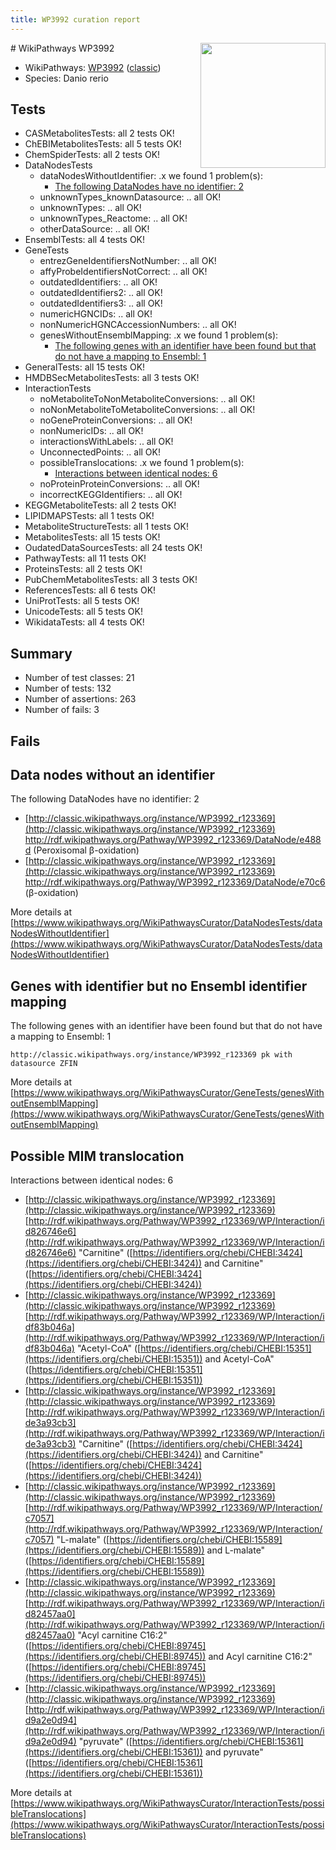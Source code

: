 ```yaml
---
title: WP3992 curation report
---
```


<img style="float: right; width: 200px" src="https://upload.wikimedia.org/wikipedia/commons/thumb/8/83/Wplogo_with_text_500.png/640px-Wplogo_with_text_500.png" />
# WikiPathways WP3992

* WikiPathways: [WP3992](https://wikipathways.org/pathways/WP3992) ([classic](https://classic.wikipathways.org/instance/WP3992))
* Species: Danio rerio
## Tests
* CASMetabolitesTests: all 2 tests OK!
* ChEBIMetabolitesTests: all 5 tests OK!
* ChemSpiderTests: all 2 tests OK!
* DataNodesTests
    * dataNodesWithoutIdentifier: .x we found 1 problem(s):
        * [The following DataNodes have no identifier: 2](#d2d32fa1)
    * unknownTypes_knownDatasource: .. all OK!
    * unknownTypes: .. all OK!
    * unknownTypes_Reactome: .. all OK!
    * otherDataSource: .. all OK!
* EnsemblTests: all 4 tests OK!
* GeneTests
    * entrezGeneIdentifiersNotNumber: .. all OK!
    * affyProbeIdentifiersNotCorrect: .. all OK!
    * outdatedIdentifiers: .. all OK!
    * outdatedIdentifiers2: .. all OK!
    * outdatedIdentifiers3: .. all OK!
    * numericHGNCIDs: .. all OK!
    * nonNumericHGNCAccessionNumbers: .. all OK!
    * genesWithoutEnsemblMapping: .x we found 1 problem(s):
        * [The following genes with an identifier have been found but that do not have a mapping to Ensembl: 1](#40286d83)
* GeneralTests: all 15 tests OK!
* HMDBSecMetabolitesTests: all 3 tests OK!
* InteractionTests
    * noMetaboliteToNonMetaboliteConversions: .. all OK!
    * noNonMetaboliteToMetaboliteConversions: .. all OK!
    * noGeneProteinConversions: .. all OK!
    * nonNumericIDs: .. all OK!
    * interactionsWithLabels: .. all OK!
    * UnconnectedPoints: .. all OK!
    * possibleTranslocations: .x we found 1 problem(s):
        * [Interactions between identical nodes: 6](#1c11820b)
    * noProteinProteinConversions: .. all OK!
    * incorrectKEGGIdentifiers: .. all OK!
* KEGGMetaboliteTests: all 2 tests OK!
* LIPIDMAPSTests: all 1 tests OK!
* MetaboliteStructureTests: all 1 tests OK!
* MetabolitesTests: all 15 tests OK!
* OudatedDataSourcesTests: all 24 tests OK!
* PathwayTests: all 11 tests OK!
* ProteinsTests: all 2 tests OK!
* PubChemMetabolitesTests: all 3 tests OK!
* ReferencesTests: all 6 tests OK!
* UniProtTests: all 5 tests OK!
* UnicodeTests: all 5 tests OK!
* WikidataTests: all 4 tests OK!


## Summary

* Number of test classes: 21
* Number of tests: 132
* Number of assertions: 263
* Number of fails: 3

## Fails

<a name="d2d32fa1" />

## Data nodes without an identifier

The following DataNodes have no identifier: 2

* [http://classic.wikipathways.org/instance/WP3992_r123369](http://classic.wikipathways.org/instance/WP3992_r123369) http://rdf.wikipathways.org/Pathway/WP3992_r123369/DataNode/e488d (Peroxisomal β-oxidation)
* [http://classic.wikipathways.org/instance/WP3992_r123369](http://classic.wikipathways.org/instance/WP3992_r123369) http://rdf.wikipathways.org/Pathway/WP3992_r123369/DataNode/e70c6 (β-oxidation)


More details at [https://www.wikipathways.org/WikiPathwaysCurator/DataNodesTests/dataNodesWithoutIdentifier](https://www.wikipathways.org/WikiPathwaysCurator/DataNodesTests/dataNodesWithoutIdentifier)

<a name="40286d83" />

## Genes with identifier but no Ensembl identifier mapping

The following genes with an identifier have been found but that do not have a mapping to Ensembl: 1
```
http://classic.wikipathways.org/instance/WP3992_r123369 pk with datasource ZFIN
```

More details at [https://www.wikipathways.org/WikiPathwaysCurator/GeneTests/genesWithoutEnsemblMapping](https://www.wikipathways.org/WikiPathwaysCurator/GeneTests/genesWithoutEnsemblMapping)

<a name="1c11820b" />

## Possible MIM translocation

Interactions between identical nodes: 6

* [http://classic.wikipathways.org/instance/WP3992_r123369](http://classic.wikipathways.org/instance/WP3992_r123369) [http://rdf.wikipathways.org/Pathway/WP3992_r123369/WP/Interaction/id826746e6](http://rdf.wikipathways.org/Pathway/WP3992_r123369/WP/Interaction/id826746e6) "Carnitine" ([https://identifiers.org/chebi/CHEBI:3424](https://identifiers.org/chebi/CHEBI:3424)) and 
Carnitine" ([https://identifiers.org/chebi/CHEBI:3424](https://identifiers.org/chebi/CHEBI:3424))
* [http://classic.wikipathways.org/instance/WP3992_r123369](http://classic.wikipathways.org/instance/WP3992_r123369) [http://rdf.wikipathways.org/Pathway/WP3992_r123369/WP/Interaction/idf83b046a](http://rdf.wikipathways.org/Pathway/WP3992_r123369/WP/Interaction/idf83b046a) "Acetyl-CoA" ([https://identifiers.org/chebi/CHEBI:15351](https://identifiers.org/chebi/CHEBI:15351)) and 
Acetyl-CoA" ([https://identifiers.org/chebi/CHEBI:15351](https://identifiers.org/chebi/CHEBI:15351))
* [http://classic.wikipathways.org/instance/WP3992_r123369](http://classic.wikipathways.org/instance/WP3992_r123369) [http://rdf.wikipathways.org/Pathway/WP3992_r123369/WP/Interaction/ide3a93cb3](http://rdf.wikipathways.org/Pathway/WP3992_r123369/WP/Interaction/ide3a93cb3) "Carnitine" ([https://identifiers.org/chebi/CHEBI:3424](https://identifiers.org/chebi/CHEBI:3424)) and 
Carnitine" ([https://identifiers.org/chebi/CHEBI:3424](https://identifiers.org/chebi/CHEBI:3424))
* [http://classic.wikipathways.org/instance/WP3992_r123369](http://classic.wikipathways.org/instance/WP3992_r123369) [http://rdf.wikipathways.org/Pathway/WP3992_r123369/WP/Interaction/c7057](http://rdf.wikipathways.org/Pathway/WP3992_r123369/WP/Interaction/c7057) "L-malate" ([https://identifiers.org/chebi/CHEBI:15589](https://identifiers.org/chebi/CHEBI:15589)) and 
L-malate" ([https://identifiers.org/chebi/CHEBI:15589](https://identifiers.org/chebi/CHEBI:15589))
* [http://classic.wikipathways.org/instance/WP3992_r123369](http://classic.wikipathways.org/instance/WP3992_r123369) [http://rdf.wikipathways.org/Pathway/WP3992_r123369/WP/Interaction/id82457aa0](http://rdf.wikipathways.org/Pathway/WP3992_r123369/WP/Interaction/id82457aa0) "Acyl carnitine C16:2" ([https://identifiers.org/chebi/CHEBI:89745](https://identifiers.org/chebi/CHEBI:89745)) and 
Acyl carnitine C16:2" ([https://identifiers.org/chebi/CHEBI:89745](https://identifiers.org/chebi/CHEBI:89745))
* [http://classic.wikipathways.org/instance/WP3992_r123369](http://classic.wikipathways.org/instance/WP3992_r123369) [http://rdf.wikipathways.org/Pathway/WP3992_r123369/WP/Interaction/id9a2e0d94](http://rdf.wikipathways.org/Pathway/WP3992_r123369/WP/Interaction/id9a2e0d94) "pyruvate" ([https://identifiers.org/chebi/CHEBI:15361](https://identifiers.org/chebi/CHEBI:15361)) and 
pyruvate" ([https://identifiers.org/chebi/CHEBI:15361](https://identifiers.org/chebi/CHEBI:15361))


More details at [https://www.wikipathways.org/WikiPathwaysCurator/InteractionTests/possibleTranslocations](https://www.wikipathways.org/WikiPathwaysCurator/InteractionTests/possibleTranslocations)

